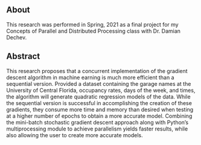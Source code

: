 ## About 

This research was performed in Spring, 2021 as a final project for my Concepts of Parallel and Distributed Processing class with Dr. Damian Dechev.

## Abstract

This research proposes that a concurrent implementation of the gradient descent algorithm in machine  earning is much more efficient than a sequential version. Provided a dataset containing the garage names at the University of Central Florida, occupancy rates, days of the week, and times, the algorithm will generate quadratic regression models of the data. While the sequential version is successful in accomplishing the creation of these gradients, they consume more time and memory than desired when testing at a higher number of epochs to obtain a more accurate model. Combining the mini-batch stochastic gradient descent approach along with Python’s multiprocessing module to achieve parallelism yields faster results, while also allowing the user to create more accurate models.
